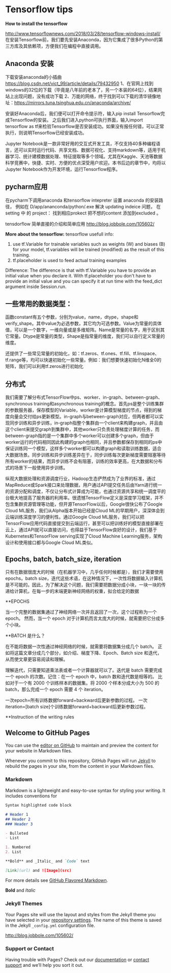 # Tensorflow tips 

**How to install the tensorflow**

http://www.tensorflownews.com/2018/03/28/tensorflow-windows-install/
在安装Tensorflow前，我们要先安装Anaconda，因为它集成了很多Python的第三方库及其依赖项，方便我们在编程中直接调用。

## Anaconda 安装
下载安装anaconda的小插曲
https://blog.csdn.net/vict_99/article/details/79432950
1、在官网上找到windows的32位的下载（毕竟是八年前的老本了，另一个本装的64位），结果网站上出现问题，没有成功下载
2、万能的网络，终于找到可以下载的清华镜像地址：https://mirrors.tuna.tsinghua.edu.cn/anaconda/archive/

安装好Anaconda后，我们便可以打开命令提示符，输入pip install Tensorflow完成Tensorflow的安装。
之后我们进入python可执行界面，输入import tensorflow as tf来检验Tensorflow是否安装成功。如果没有报任何错，可以正常执行，则说明Tensorflow已经安装成功。

Jupyter Notebook是一款非常好用的交互式开发工具，不仅支持40多种编程语言，还可以实时运行代码、共享文档、数据可视化、支持markdown等，适用于机器学习、统计建模数据处理、特征提取等多个领域。尤其在Kaggle、天池等数据科学竞赛中，快捷、实时、方便的优点深受用户欢迎。本书后边的章节中，均将以Jupyter Notebook作为开发环境，运行Tensorflow程序。

## pycharm应用
在pycharm下调用anaconda 和tensorflow
intepreter 设置 anaconda 的安装路径， 例如在 D/app/ananconda/python/.exe
解决 updating indeice 问题， 在  setting 中 的 project： 找到相应prokect 把不想的content 添加到excluded 。



tensdorflow 简单直接的介绍和简单应用
http://blog.jobbole.com/105602/


**More about the tensorflow:**
tensorflow usefull info:

1. use tf.Variable for trainable variables such as weights (W) and biases (B) for your model,  tf.variables will be trained (modified) as the result of this training.
2. tf.placeholder is used to feed actual training examples 

Difference: 
The difference is that with tf.Variable you have to provide an initial value when you declare it. With tf.placeholder you don't have to provide an initial value and you can specify it at run time with the feed_dict argument inside Session.run.

## 一些常用的数据类型：
函数constant有五个参数，分别为value，name，dtype，shape和verify_shape。其中value为必选参数，其它均为可选参数。Value为常量的具体值，可以是一个数字，一维向量或是多维矩阵。Name是常量的名字，用于区别其它常量。Dtype是常量的类型，Shape是指常量的维度，我们可以自行定义常量的维度。

还提供了一些常见常量的初始化，如：tf.zeros、tf.ones、tf.fill、tf.linspace、tf.range等，均可以快速初始化一些常量。例如：我们想要快速初始化N维全0的矩阵，我们可以利用tf.zeros进行初始化


## 分布式
我们需要了解分布式TensorFlow中ps、worker、in-graph、between-graph、synchronous training和asynchronous training的概念。首先ps是整个训练集群的参数服务器，保存模型的Variable，worker是计算模型梯度的节点，得到的梯度向量会交付给ps更新模型。in-graph与between-graph对应，但两者都可以实现同步训练和异步训练，in-graph指整个集群由一个client来构建graph，并且由这个client来提交graph到集群中，其他worker只负责处理梯度计算的任务，而between-graph指的是一个集群中多个worker可以创建多个graph，但由于worker运行的代码相同因此构建的graph也相同，并且参数都保存到相同的ps中保证训练同一个模型，这样多个worker都可以构建graph和读取训练数据，适合大数据场景。同步训练和异步训练差异在于，同步训练每次更新梯度需要阻塞等待所有worker的结果，而异步训练不会有阻塞，训练的效率更高，在大数据和分布式的场景下一般使用异步训练。


纵观大数据处理和资源调度行业，Hadoop生态俨然成为了业界的标准，通过MapReduce或Spark接口来处理数据，用户通过API提交任务后由Yarn进行统一的资源分配和调度，不仅让分布式计算成为可能，也通过资源共享和统一调度平的台极大地提高了服务器的利用率。很遗憾TensorFlow定义是深度学习框架，并不包含集群资源管理等功能，但开源TensorFlow以后，Google很快公布了Google Cloud ML服务，我们从Alpha版本开始已经是Cloud ML的早期用户，深深体会到云端训练深度学习的便利性。通过Google Cloud ML服务，我们可以把TensorFlow应用代码直接提交到云端运行，甚至可以把训练好的模型直接部署在云上，通过API就可以直接访问，也得益于TensorFlow良好的设计，我们基于Kubernetes和TensorFlow serving实现了Cloud Machine Learning服务，架构设计和使用接口都与Google Cloud ML类似。


## Epochs, batch, batch_size, iteration 
只有在数据很庞大的时候（在机器学习中，几乎任何时候都是），我们才需要使用 epochs，batch size，迭代这些术语，在这种情况下，一次性将数据输入计算机是不可能的。因此，为了解决这个问题，我们需要把数据分成小块，一块一块的传递给计算机，在每一步的末端更新神经网络的权重，拟合给定的数据

**EPOCHS

当一个完整的数据集通过了神经网络一次并且返回了一次，这个过程称为一个 epoch。
然而，当一个 epoch 对于计算机而言太庞大的时候，就需要把它分成多个小块。


**BATCH 是什么？

在不能将数据一次性通过神经网络的时候，就需要将数据集分成几个 batch。
正如将这篇文章分成几个部分，如介绍、梯度下降、Epoch、Batch size 和迭代，从而使文章更容易阅读和理解。

理解迭代，只需要知道乘法表或者一个计算器就可以了。迭代是 batch 需要完成一个 epoch 的次数。记住：在一个 epoch 中，batch 数和迭代数是相等的。
比如对于一个有 2000 个训练样本的数据集。将 2000 个样本分成大小为 500 的 batch，那么完成一个 epoch 需要 4 个 iteration。

一次epoch=所有训练数据forward+backward后更新参数的过程。
一次iteration=[batch size]个训练数据forward+backward后更新参数过程。



**Instruction of the writing rules

## Welcome to GitHub Pages

You can use the [editor on GitHub](https://github.com/Winowang/Winowang.github.io/edit/master/README.md) to maintain and preview the content for your website in Markdown files.

Whenever you commit to this repository, GitHub Pages will run [Jekyll](https://jekyllrb.com/) to rebuild the pages in your site, from the content in your Markdown files.

### Markdown

Markdown is a lightweight and easy-to-use syntax for styling your writing. It includes conventions for

```markdown
Syntax highlighted code block

# Header 1
## Header 2
### Header 3

- Bulleted
- List

1. Numbered
2. List

**Bold** and _Italic_ and `Code` text

[Link](url) and ![Image](src)
```

For more details see [GitHub Flavored Markdown](https://guides.github.com/features/mastering-markdown/).


**Bold** and _Italic_


### Jekyll Themes

Your Pages site will use the layout and styles from the Jekyll theme you have selected in your [repository settings](https://github.com/Winowang/Winowang.github.io/settings). The name of this theme is saved in the Jekyll `_config.yml` configuration file.

http://blog.jobbole.com/105602/

### Support or Contact

Having trouble with Pages? Check out our [documentation](https://help.github.com/categories/github-pages-basics/) or [contact support](https://github.com/contact) and we’ll help you sort it out.
